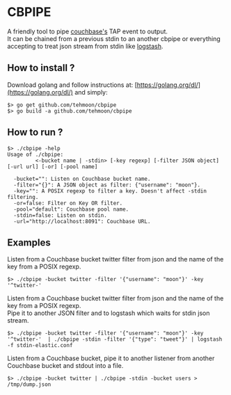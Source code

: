 CBPIPE
======

A friendly tool to pipe [couchbase's](http://www.couchbase.com/) TAP event to output.  
It can be chained from a previous stdin to an another cbpipe or everything accepting to treat json stream from stdin like [logstash](https://www.elastic.co/products/logstash).  

How to install ?
----------------
Download golang and follow instructions at: [https://golang.org/dl/](https://golang.org/dl/)
and simply:

```shell:
$> go get github.com/tehmoon/cbpipe
$> go build -a github.com/tehmoon/cbpipe
```

How to run ?
------------
```shell:
$> ./cbpipe -help
Usage of ./cbpipe:
         <-bucket name | -stdin> [-key regexp] [-filter JSON object] [-url url] [-or] [-pool name]

  -bucket="": Listen on Couchbase bucket name.
  -filter="{}": A JSON object as filter: {"username": "moon"}.
  -key="": A POSIX regexp to filter a key. Doesn't affect -stdin filtering.
  -or=false: Filter on Key OR filter.
  -pool="default": Couchbase pool name.
  -stdin=false: Listen on stdin.
  -url="http://localhost:8091": Couchbase URL.
```

Examples
--------
Listen from a Couchbase bucket twitter filter from json and the name of the key from a POSIX regexp.   
```shell:
$> ./cbpipe -bucket twitter -filter '{"username": "moon"}' -key '^twitter-'
```
Listen from a Couchbase bucket twitter filter from json and the name of the key from a POSIX regexp.  
Pipe it to another JSON filter and to logstash which waits for stdin json stream.  
```shell:
$> ./cbpipe -bucket twitter -filter '{"username": "moon"}' -key '^twitter-'  | ./cbpipe -stdin -filter '{"type": "tweet"}' | logstash -f stdin-elastic.conf
```
Listen from a Couchbase bucket, pipe it to another listener from another Couchbase bucket and stdout into a file.
```shell:
$> ./cbpipe -bucket twitter | ./cbpipe -stdin -bucket users > /tmp/dump.json
```
